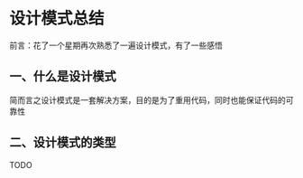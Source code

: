 # 设计模式总结

前言：花了一个星期再次熟悉了一遍设计模式，有了一些感悟

## 一、什么是设计模式

简而言之设计模式是一套解决方案，目的是为了重用代码，同时也能保证代码的可靠性

## 二、设计模式的类型

TODO